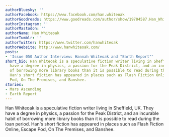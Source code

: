 ```yaml
---
authorBluesky: ''
authorFacebook: https://www.facebook.com/han.whiteoak
authorGoodreads: https://www.goodreads.com/author/show/19704587.Han_Whiteoak
authorInstagram: ''
authorMastodon: ''
authorName: Han Whiteoak
authorTumblr: ''
authorTwitter: https://www.twitter.com/hanwhiteoak
authorWebsite: http://www.hanwhiteoak.com/
posts:
- 'Issue 050 Author Interview: Hannah Whiteoak and "Earth Report"'
short_bio: Han Whiteoak is a speculative fiction writer living in Sheffield, UK. They
  have a degree in physics, a passion for the Peak District, and an incurable habit
  of borrowing more library books than it is possible to read during the loan period.
  Han's short fiction has appeared in places such as Flash Fiction Online, Escape
  Pod, On The Premises, and Banshee.
stories:
- Mars Ascending
- Earth Report
---
```


Han Whiteoak is a speculative fiction writer living in Sheffield, UK. They have a degree in physics, a passion for the Peak District, and an incurable habit of borrowing more library books than it is possible to read during the loan period. Han's short fiction has appeared in places such as Flash Fiction Online, Escape Pod, On The Premises, and Banshee.